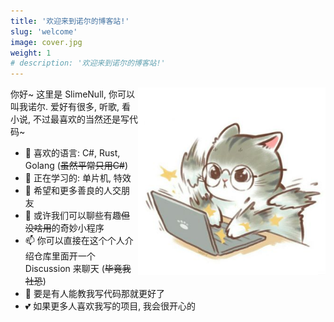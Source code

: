 ```yaml
---
title: '欢迎来到诺尔的博客站!'
slug: 'welcome'
image: cover.jpg
weight: 1
# description: '欢迎来到诺尔的博客站!'
---
```


<img width="300" align="right" src="https://github.com/SlimeNull/SlimeNull/raw/main/img/coding_cat.jpeg"/>

你好~ 这里是 SlimeNull, 你可以叫我诺尔. 爱好有很多, 听歌, 看小说, 不过最喜欢的当然还是写代码~


- 🌱 喜欢的语言: C#, Rust, Golang (~~虽然平常只用C#~~)
- 🔭 正在学习的: 单片机, 特效
- 👯 希望和更多善良的人交朋友
- 💬 或许我们可以聊些有趣~~但没啥用~~的奇妙小程序
- 📫 你可以直接在这个个人介绍仓库里面开一个 Discussion 来聊天 (~~毕竟我社恐~~)
- 🤔 要是有人能教我写代码那就更好了
- 💕 如果更多人喜欢我写的项目, 我会很开心的